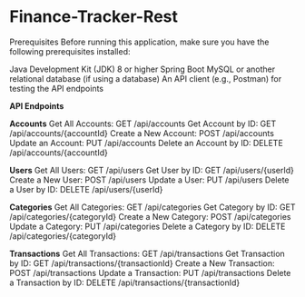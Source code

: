 # Finance-Tracker-Rest

Prerequisites
Before running this application, make sure you have the following prerequisites installed:

Java Development Kit (JDK) 8 or higher
Spring Boot
MySQL or another relational database (if using a database)
An API client (e.g., Postman) for testing the API endpoints

**API Endpoints**


**Accounts**
Get All Accounts: GET /api/accounts
Get Account by ID: GET /api/accounts/{accountId}
Create a New Account: POST /api/accounts
Update an Account: PUT /api/accounts
Delete an Account by ID: DELETE /api/accounts/{accountId}

**Users**
Get All Users: GET /api/users
Get User by ID: GET /api/users/{userId}
Create a New User: POST /api/users
Update a User: PUT /api/users
Delete a User by ID: DELETE /api/users/{userId}

**Categories**
Get All Categories: GET /api/categories
Get Category by ID: GET /api/categories/{categoryId}
Create a New Category: POST /api/categories
Update a Category: PUT /api/categories
Delete a Category by ID: DELETE /api/categories/{categoryId}

**Transactions**
Get All Transactions: GET /api/transactions
Get Transaction by ID: GET /api/transactions/{transactionId}
Create a New Transaction: POST /api/transactions
Update a Transaction: PUT /api/transactions
Delete a Transaction by ID: DELETE /api/transactions/{transactionId}
